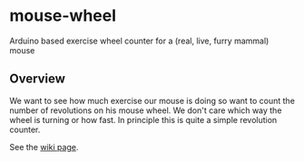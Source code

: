 # mouse-wheel
Arduino based exercise wheel counter for a (real, live, furry mammal) mouse

## Overview
We want to see how much exercise our mouse is doing so want to count the number of revolutions on his mouse wheel.  We don't care which way the wheel is turning or how fast. In principle this is quite a simple revolution counter.

See the [wiki page](https://github.com/wirebadger/mouse-wheel/wiki).
